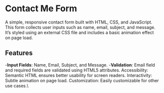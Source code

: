 # Contact Me Form

A simple, responsive contact form built with HTML, CSS, and JavaScript. This form collects user inputs such as name, email, subject, and message.
It’s styled using an external CSS file and includes a basic animation effect on page load.

## Features

-**Input Fields**: Name, Email, Subject, and Message.
-**Validation**: Email field and required fields are validated using HTML5 attributes.
Accessibility: Semantic HTML ensures better usability for screen readers.
Interactivity: Subtle animation on page load.
Customization: Easily customizable for other use cases.\\



